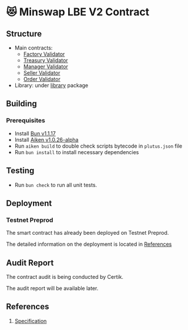 # 😻 Minswap LBE V2 Contract

## Structure
- Main contracts:
  - [Factory Validator](/validators/factory.ak)
  - [Treasury Validator](/validators/factory.ak)
  - [Manager Validator](/validators/manager.ak)
  - [Seller Validator](/validators/seller.ak)
  - [Order Validator](/validators/order.ak)
- Library: under [library](/lib/lb_v2) package

## Building

### Prerequisites
- Install [Bun v1.1.17](https://bun.sh/docs/installation)
- Install [Aiken v1.0.26-alpha](https://aiken-lang.org/installation-instructions)
- Run `aiken build` to double check scripts bytecode in `plutus.json` file 
- Run `bun install` to install necessary dependencies 

## Testing

- Run `bun check` to run all unit tests.

## Deployment

### Testnet Preprod
The smart contract has already been deployed on Testnet Preprod.

The detailed information on the deployment is located in [References](/lbe-v2-script.json)

## Audit Report

The contract audit is being conducted by Certik.

The audit report will be available later.

## References

1. [Specification](/lbe-docs)
